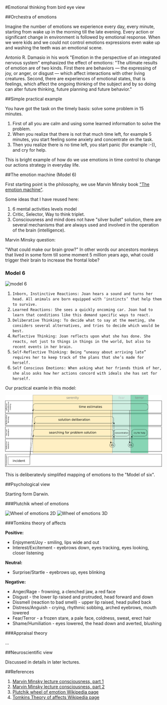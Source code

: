 #Emotional thinking from bird eye view

##Orchestra of emotions

Imagine the number of emotions we experience every day, every minute, starting from wake up in the morning till the late evening. Every action or significant change in environment is followed by emotional response. When we were kids and we could not control emotions expressions even wake up and washing the teeth was an emotional scene.

Antonio R. Damasio in his work "Emotion in the perspective of an integrated nervous system" emphasized the effect of emotions: "The ultimate results of emotion are of two kinds. First there are behaviors — the expressing of joy, or anger, or disgust — which affect interactions with other living creatures. Second, there are experiences of emotional states, that is feelings, which affect the ongoing thinking of the subject and by so doing can alter future thinking, future planning and future behavior."

##Simple practical example

You have got the task on the timely basis: solve some problem in 15 minutes.

1. First of all you are calm and using some learned information to solve the problem.
1. When you realize that there is not that much time left, for example 5 minutes, you start feeling some anxiety and concentrate on the task.
1. Then you realize there is no time left, you start panic (for example :-)), and cry for help.

This is bright example of how do we use emotions in time control to change our actions strategy in everyday life. 

##The emotion machine (Model 6)

First starting point is the philosophy, we use Marvin Minsky book ["The emotion machine"](http://en.wikipedia.org/wiki/The_Emotion_Machine).

Some ideas that I have reused here:

1. 6 mental activities levels model
1. Critic, Selector, Way to think triplet.
1. Consciousness and mind does not have "silver bullet" solution, there are several mechanisms that are always used and involved in the operation of the brain (intelligence).

Marvin Minsky question:

"What could make our brain grow?" In other words our ancestors monkeys that lived in some form till some moment 5 million years ago, what could trigger their brain to increase the frontal lobe? 

### Model 6

![model 6](http://web.media.mit.edu/~minsky/E5/eb5_files/image001.png)

1. `Inborn, Instinctive Reactions: Joan hears a sound and turns her head. All animals are born equipped with ‘instincts’ that help them to survive.`
1. `Learned Reactions: She sees a quickly oncoming car. Joan had to learn that conditions like this demand specific ways to react.`
1. `Deliberative Thinking: To decide what to say at the meeting, she considers several alternatives, and tries to decide which would be best.`
1. `Reflective Thinking: Joan reflects upon what she has done. She reacts, not just to things in things in the world, but also to recent events in her brain.`
1. `Self-Reflective Thinking: Being “uneasy about arriving late” requires her to keep track of the plans that she’s made for herself.`
1. `Self Conscious Emotions: When asking what her friends think of her, she also asks how her actions concord with ideals she has set for herself.`

Our practical examle in this model:

![Orchestra of emotions](figure1_orchestra_of_emotions.png)

This is deliberatevly simplifed mapping of emotions to the "Model of six".

##Psychological view

Starting form Darwin.

###Plutchik wheel of emotions

![Wheel of emotions 2D](http://upload.wikimedia.org/wikipedia/commons/thumb/c/ce/Plutchik-wheel.svg/1200px-Plutchik-wheel.svg.png)
![Wheel of emotions 3D](http://dragonscanbebeaten.files.wordpress.com/2010/06/plutchiks-wheel-of-emotions.gif)

###Tomkins theory of affects

**Positive:**

* Enjoyment/Joy - smiling, lips wide and out
* Interest/Excitement - eyebrows down, eyes tracking, eyes looking, closer listening

**Neutral:**
* Surprise/Startle - eyebrows up, eyes blinking

**Negative:**
* Anger/Rage - frowning, a clenched jaw, a red face
* Disgust - the lower lip raised and protruded, head forward and down
* Dissmell (reaction to bad smell) - upper lip raised, head pulled back
* Distress/Anguish - crying, rhythmic sobbing, arched eyebrows, mouth lowered
* Fear/Terror - a frozen stare, a pale face, coldness, sweat, erect hair
* Shame/Humiliation - eyes lowered, the head down and averted, blushing


###Appraisal theory

...

##Neuroscientific view 

Discussed in details in later lectures.

##References

1. [Marvin Minsky lecture consciousness, part 1](http://video.mit.edu/watch/lecture-6-consciousness-1351/)
1. [Marvin Minsky lecture consciousness, part 2](http://video.mit.edu/watch/lecture-7-consciousness-cont-1487/)
1. [Plutchik wheel of emotion Wikipedia page](http://en.wikipedia.org/wiki/Contrasting_and_categorization_of_emotions)
1. [Tomkins Theory of affects Wikipedia page](http://en.wikipedia.org/wiki/Affect_theory)
